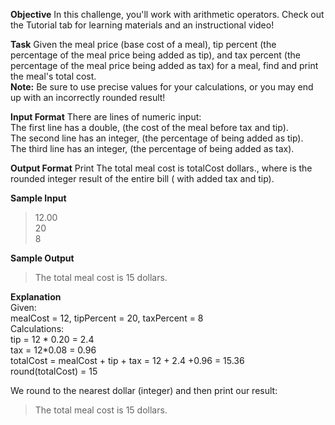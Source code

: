 **Objective** 
In this challenge, you'll work with arithmetic operators. Check out the Tutorial tab for learning materials and an instructional video!  

**Task** 
Given the meal price (base cost of a meal), tip percent (the percentage of the meal price being added as tip), and tax percent (the percentage of the meal price being added as tax) for a meal, find and print the meal's total cost.  
**Note:** Be sure to use precise values for your calculations, or you may end up with an incorrectly rounded result!

**Input Format**
There are  lines of numeric input:   
The first line has a double,  (the cost of the meal before tax and tip).   
The second line has an integer,  (the percentage of  being added as tip).   
The third line has an integer,  (the percentage of  being added as tax).  

**Output Format**
Print The total meal cost is totalCost dollars., where  is the rounded integer result of the entire bill ( with added tax and tip).

**Sample Input**
>12.00  
20  
8  

**Sample Output**
>The total meal cost is 15 dollars.  

**Explanation**    
Given:     
mealCost = 12, tipPercent = 20, taxPercent = 8   
Calculations:   
tip = 12 * 0.20 = 2.4  
tax = 12*0.08 = 0.96  
totalCost = mealCost + tip + tax = 12 + 2.4 +0.96 = 15.36  
round(totalCost) = 15  

We round  to the nearest dollar (integer) and then print our result:  
>The total meal cost is 15 dollars.
